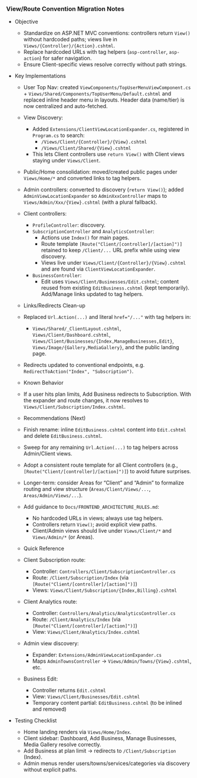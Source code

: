 ### View/Route Convention Migration Notes

- Objective
  - Standardize on ASP.NET MVC conventions: controllers return `View()` without hardcoded paths; views live in `Views/{Controller}/{Action}.cshtml`.
  - Replace hardcoded URLs with tag helpers (`asp-controller`, `asp-action`) for safer navigation.
  - Ensure Client-specific views resolve correctly without path strings.

- Key Implementations
  - User Top Nav: created `ViewComponents/TopUserMenuViewComponent.cs` + `Views/Shared/Components/TopUserMenu/Default.cshtml` and replaced inline header menu in layouts. Header data (name/tier) is now centralized and auto-fetched.
  - View Discovery:
    - Added `Extensions/ClientViewLocationExpander.cs`, registered in `Program.cs` to search:
      - `/Views/Client/{Controller}/{View}.cshtml`
      - `/Views/Client/Shared/{View}.cshtml`
    - This lets Client controllers use `return View()` with Client views staying under `Views/Client`.
  - Public/Home consolidation: moved/created public pages under `Views/Home/*` and converted links to tag helpers.
  - Admin controllers: converted to discovery (`return View()`); added `AdminViewLocationExpander` so `AdminXxxController` maps to `Views/Admin/Xxx/{View}.cshtml` (with a plural fallback).
  - Client controllers:
    - `ProfileController`: discovery.
    - `SubscriptionController` and `AnalyticsController`:
      - Actions use `Index()` for main pages.
      - Route template `[Route("Client/[controller]/[action]")]` retained to keep `/Client/...` URL prefix while using view discovery.
      - Views live under `Views/Client/{Controller}/{View}.cshtml` and are found via `ClientViewLocationExpander`.
    - `BusinessController`:
      - Edit uses `Views/Client/Businesses/Edit.cshtml`; content reused from existing `EditBusiness.cshtml` (kept temporarily). Add/Manage links updated to tag helpers.

  - Links/Redirects Clean-up
  - Replaced `Url.Action(...)` and literal `href="/..."` with tag helpers in:
    - `Views/Shared/_ClientLayout.cshtml`, `Views/Client/Dashboard.cshtml`, `Views/Client/Businesses/{Index,ManageBusinesses,Edit}`, `Views/Image/{Gallery,MediaGallery}`, and the public landing page.
  - Redirects updated to conventional endpoints, e.g. `RedirectToAction("Index", "Subscription")`.

  - Known Behavior
  - If a user hits plan limits, Add Business redirects to Subscription. With the expander and route changes, it now resolves to `Views/Client/Subscription/Index.cshtml`.

  - Recommendations (Next)
  - Finish rename: inline `EditBusiness.cshtml` content into `Edit.cshtml` and delete `EditBusiness.cshtml`.
  - Sweep for any remaining `Url.Action(...)` to tag helpers across Admin/Client views.
  - Adopt a consistent route template for all Client controllers (e.g., `[Route("Client/[controller]/[action]")]`) to avoid future surprises.
  - Longer-term: consider Areas for “Client” and “Admin” to formalize routing and view structure (`Areas/Client/Views/...`, `Areas/Admin/Views/...`).
  - Add guidance to `Docs/FRONTEND_ARCHITECTURE_RULES.md`:
    - No hardcoded URLs in views; always use tag helpers.
    - Controllers return `View()`; avoid explicit view paths.
    - Client/Admin views should live under `Views/Client/*` and `Views/Admin/*` (or Areas).

  - Quick Reference
  - Client Subscription route:
    - Controller: `Controllers/Client/SubscriptionController.cs`
    - Route: `/Client/Subscription/Index` (via `[Route("Client/[controller]/[action]")]`)
    - Views: `Views/Client/Subscription/{Index,Billing}.cshtml`
  - Client Analytics route:
    - Controller: `Controllers/Analytics/AnalyticsController.cs`
    - Route: `/Client/Analytics/Index` (via `[Route("Client/[controller]/[action]")]`)
    - View: `Views/Client/Analytics/Index.cshtml`
  - Admin view discovery:
    - Expander: `Extensions/AdminViewLocationExpander.cs`
    - Maps `AdminTownsController` → `Views/Admin/Towns/{View}.cshtml`, etc.
  - Business Edit:
    - Controller returns `Edit.cshtml`
    - View: `Views/Client/Businesses/Edit.cshtml`
    - Temporary content partial: `EditBusiness.cshtml` (to be inlined and removed)

- Testing Checklist
  - Home landing renders via `Views/Home/Index`.
  - Client sidebar: Dashboard, Add Business, Manage Businesses, Media Gallery resolve correctly.
  - Add Business at plan limit → redirects to `/Client/Subscription` (Index).
  - Admin menus render users/towns/services/categories via discovery without explicit paths.


